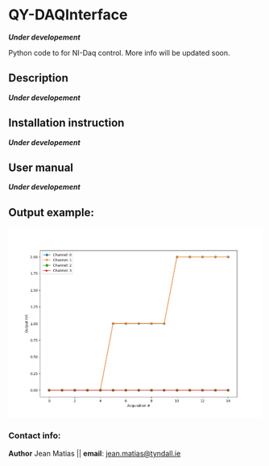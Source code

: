 # QY-DAQInterface
 
 **_Under developement_**

 Python code to for NI-Daq control. More info will be updated soon. 

 ## Description
  **_Under developement_**
 
 ## Installation instruction
 **_Under developement_**
 
 ## User manual
 **_Under developement_**

 ## Output example:

![First test](./output/control_test_1.png)

### Contact info:

**Author** Jean Matias || **email**: jean.matias@tyndall.ie 